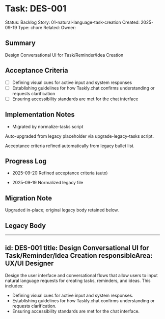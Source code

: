 # Task: DES-001
Status: Backlog
Story: 01-natural-language-task-creation
Created: 2025-09-19
Type: chore
Related:
Owner:

## Summary
Design Conversational UI for Task/Reminder/Idea Creation

## Acceptance Criteria

- [ ] Defining visual cues for active input and system responses
- [ ] Establishing guidelines for how Taskly.chat confirms understanding or requests clarification
- [ ] Ensuring accessibility standards are met for the chat interface

## Implementation Notes
- Migrated by normalize-tasks script

Auto-upgraded from legacy placeholder via upgrade-legacy-tasks script.


Acceptance criteria refined automatically from legacy bullet list.
## Progress Log
- 2025-09-20 Refined acceptance criteria (auto)

- 2025-09-19 Normalized legacy file
## Migration Note
Upgraded in-place; original legacy body retained below.

## Legacy Body
---
id: DES-001
title: Design Conversational UI for Task/Reminder/Idea Creation
responsibleArea: UX/UI Designer
---
Design the user interface and conversational flows that allow users to input natural language requests for creating tasks, reminders, and ideas. This includes:
*   Defining visual cues for active input and system responses.
*   Establishing guidelines for how Taskly.chat confirms understanding or requests clarification.
*   Ensuring accessibility standards are met for the chat interface.